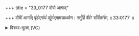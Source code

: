 +++
title = "33_0177 दोषो आगाद्"

+++
दो꣣षो꣡ आगा꣢꣯द् बृ꣣ह꣡द्गा꣢य꣣ द्यु꣡म꣢द्गामन्नाथर्वण। स्तु꣣हि꣢ दे꣣व꣡ꣳ स꣢वि꣣ता꣡र꣢म् ॥ 33:0177 ॥

<details><summary>विस्वर-मूलम् (VC)</summary>

दोषो आगाद्बृहद्गाय द्युमद्गामन्नाथर्वण । स्तुहि देवꣳ सवितारम् ॥१७७॥
</details>